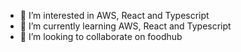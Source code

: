 
- 👀 I’m interested in AWS, React and Typescript
- 🌱 I’m currently learning AWS, React and Typescript
- 💞️ I’m looking to collaborate on foodhub


<!---
martintudor-foodhub/martintudor-foodhub is a ✨ special ✨ repository because its `README.md` (this file) appears on your GitHub profile.
You can click the Preview link to take a look at your changes.
--->
